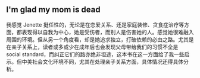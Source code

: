 ## I'm glad my mom is dead
我感觉 Jenette 挺任性的，无论是在恋爱关系、还是家庭装修、贪食症治疗等方面，都表现得以自我为中心，她是受伤者，而别人是伤害她的人。感觉她很难融入周围的环境。但从另一个角度看，却是她追求独立，打破依赖的必由之路。尤其是在亲子关系上，读者或多或少在成年后也会发现父母带给我们的习惯不全是 social standard，而纠正它们的路亦绝非坦途，这本书在这一方面给了我一些启示。但中美社会文化环境不同，尤其在处理亲子关系方面，具体情况还得具体分析。